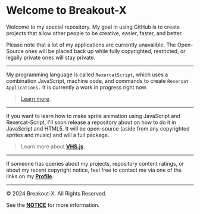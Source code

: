# Welcome to Breakout-X
Welcome to my special repository.
My goal in using GitHub is to create projects that allow other people to be creative, easier, faster, and better.

Please note that a lot of my applications are currently unavalible. The Open-Source ones will be placed back up while fully copyrighted, restricted, or legally private ones will stay private.

--------
My programming language is called `RexercatScript`, which uses a combination JavaScript, machine code, and commands to create `Rexercat Applications.`
It is currently a work in progress right now.
> [Learn more](https://GitHub.com/Breakout-X/RexercatScript/).

--------
If you want to learn how to make sprite animation using JavaScript and Rexercat-Script, I'll soon release a repository about on how to do it in JavaScript and HTML5. It will be open-source (aside from any copyrighted sprites and music) and will a full package.
> Learn more about [**VHS.js**](https://GitHub.com/Breakout-X/VHS.JS).

--------
If someone has queries about my projects, repository content ratings, or about my recent copyright notice, feel free to contact me via one of the links on my [**Profile**](https://GitHub.com/Breakout-X).

--------
© 2024 Breakout-X. All Rights Reserved.

See the [**NOTICE**](/NOTICE.md) for more information.
